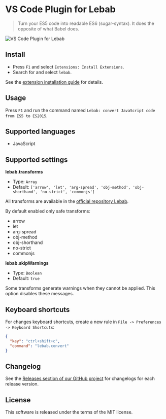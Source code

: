 # VS Code Plugin for Lebab

> Turn your ES5 code into readable ES6 (sugar-syntax). It does the opposite of what Babel does.

![VS Code Plugin for Lebab](https://cloud.githubusercontent.com/assets/7034281/17309754/0265b054-5849-11e6-9e64-51d4a19f1180.gif)

## Install

  * Press `F1` and select `Extensions: Install Extensions`.
  * Search for and select `lebab`.

See the [extension installation guide](https://code.visualstudio.com/docs/editor/extension-gallery) for details.

## Usage

Press `F1` and run the command named `Lebab: convert JavaScript code from ES5 to ES2015`.

## Supported languages

  * JavaScript

## Supported settings

**lebab.transforms**

  * Type: `Array`
  * Default: `['arrow', 'let', 'arg-spread', 'obj-method', 'obj-shorthand', 'no-strict', 'commonjs']`

All transforms are available in the [official repository Lebab](https://github.com/mohebifar/lebab/blob/master/README.md#features-and-known-limitations).

By default enabled only safe transforms:

  * arrow
  * let
  * arg-spread
  * obj-method
  * obj-shorthand
  * no-strict
  * commonjs

**lebab.skipWarnings**

  * Type: `Boolean`
  * Default: `true`

Some transforms generate warnings when they cannot be applied. This option disables these messages.

## Keyboard shortcuts

For changes keyboard shortcuts, create a new rule in `File -> Preferences -> Keyboard Shortcuts`:

```json
{
  "key": "ctrl+shift+c",
  "command": "lebab.convert"
}
```

## Changelog

See the [Releases section of our GitHub project](https://github.com/mrmlnc/vscode-lebab/releases) for changelogs for each release version.

## License

This software is released under the terms of the MIT license.
